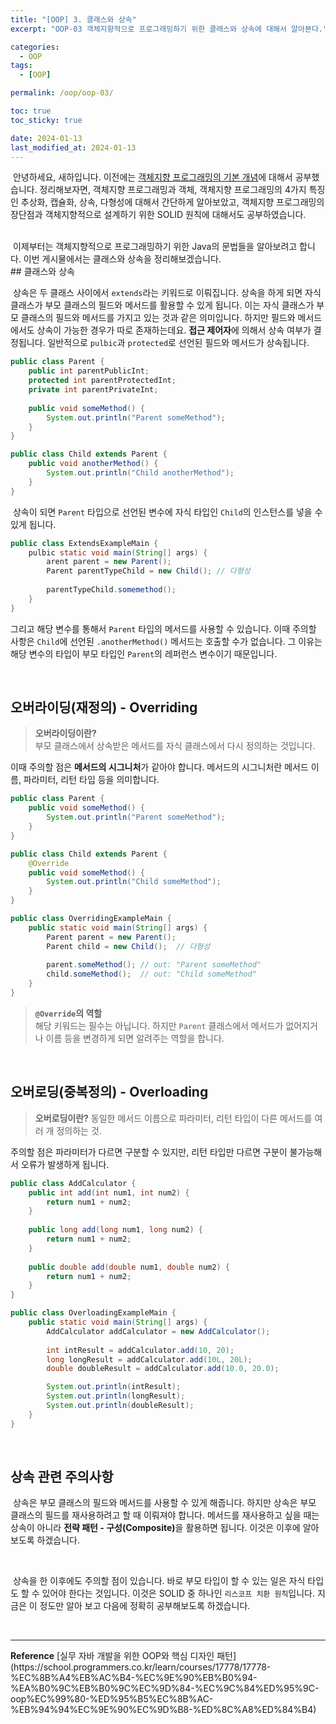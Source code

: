 ```yaml
---
title: "[OOP] 3. 클래스와 상속"
excerpt: "OOP-03 객체지향적으로 프로그래밍하기 위한 클래스와 상속에 대해서 알아본다."

categories:
  - OOP
tags:
  - [OOP]

permalink: /oop/oop-03/

toc: true
toc_sticky: true

date: 2024-01-13
last_modified_at: 2024-01-13
---
```


&nbsp;안녕하세요, 새하입니다. 이전에는 [객체지향 프로그래밍의 기본 개념](https://hxnsxxm.github.io/study/oop-02/)에 대해서 공부했습니다. 
정리해보자면, 객체지향 프로그래밍과 객체, 객체지향 프로그래밍의 4가지 특징인 추상화, 캡슐화, 상속, 다형성에 대해서 간단하게 알아보았고, 
객체지향 프로그래밍의 장단점과 객체지향적으로 설계하기 위한 SOLID 원칙에 대해서도 공부하였습니다.

<br>
&nbsp;이제부터는 객체지향적으로 프로그래밍하기 위한 Java의 문법들을 알아보려고 합니다. 이번 게시물에서는 클래스와 상속을 정리해보겠습니다.   

<br>
## 클래스와 상속

&nbsp;상속은 두 클래스 사이에서 `extends`라는 키워드로 이뤄집니다. 
상속을 하게 되면 자식 클래스가 부모 클래스의 필드와 메서드를 활용할 수 있게 됩니다. 
이는 자식 클래스가 부모 클래스의 필드와 메서드를 가지고 있는 것과 같은 의미입니다. 
하지만 필드와 메서드에서도 상속이 가능한 경우가 따로 존재하는데요. <b>접근 제어자</b>에 의해서 상속 여부가 결정됩니다. 
일반적으로 `pulbic`과 `protected`로 선언된 필드와 메서드가 상속됩니다.  

```java
public class Parent {
    public int parentPublicInt;
    protected int parentProtectedInt;
    private int parentPrivateInt;
    
    public void someMethod() {
        System.out.println("Parent someMethod");
    }
}

public class Child extends Parent {
    public void anotherMethod() {
        System.out.println("Child anotherMethod");
    }
}
```

&nbsp;상속이 되면 `Parent` 타입으로 선언된 변수에 자식 타입인 `Child`의 인스턴스를 넣을 수 있게 됩니다.


```java
public class ExtendsExampleMain {
    pulbic static void main(String[] args) {
        arent parent = new Parent();
        Parent parentTypeChild = new Child(); // 다형성
        
        parentTypeChild.somemethod();
    }
}
```

그리고 해당 변수를 통해서 `Parent` 타입의 메서드를 사용할 수 있습니다. 
이때 주의할 사항은 `Child`에 선언된 `.anotherMethod()` 메서드는 호출할 수가 없습니다. 그 이유는 해당 변수의 타입이 
부모 타입인 `Parent`의 레퍼런스 변수이기 때문입니다.  

<br>

## 오버라이딩(재정의) - Overriding

> <b>오버라이딩이란?</b>  
> 부모 클래스에서 상속받은 메서드를 자식 클래스에서 다시 정의하는 것입니다.

이때 주의할 점은 <b>메서드의 시그니처</b>가 같아야 합니다. 메서드의 시그니처란 메서드 이름, 파라미터, 리턴 타입 등을 의미합니다.  

```java
public class Parent {
    public void someMethod() {
        System.out.println("Parent someMethod");
    }
}

public class Child extends Parent {
    @Override
    public void someMethod() {
        System.out.println("Child someMethod");
    }
}

public class OverridingExampleMain {
    public static void main(String[] args) {
        Parent parent = new Parent();
        Parent child = new Child();  // 다형성
        
        parent.someMethod(); // out: "Parent someMethod"
        child.someMethod();  // out: "Child someMethod"
    }
}
```

> <b>`@Override`의 역할</b>  
> 해당 키워드는 필수는 아닙니다. 하지만 `Parent` 클래스에서 메서드가 없어지거나 이름 등을 변경하게 되면 알려주는 역할을 합니다.

<br>

## 오버로딩(중복정의) - Overloading

> <b>오버로딩이란?</b>
> 동일한 메서드 이름으로 파라미터, 리턴 타입이 다른 메서드를 여러 개 정의하는 것.  

주의할 점은 파라미터가 다르면 구분할 수 있지만, 리턴 타입만 다르면 구분이 불가능해서 오류가 발생하게 됩니다.  

```java
public class AddCalculator {
    public int add(int num1, int num2) {
        return num1 + num2;
    }
    
    public long add(long num1, long num2) {
        return num1 + num2;
    }
    
    public double add(double num1, double num2) {
        return num1 + num2;
    }
}

public class OverloadingExampleMain {
    public static void main(String[] args) {
        AddCalculator addCalculator = new AddCalculator();
        
        int intResult = addCalculator.add(10, 20);
        long longResult = addCalculator.add(10L, 20L);
        double doubleResult = addCalculator.add(10.0, 20.0);

        System.out.println(intResult);
        System.out.println(longResult);
        System.out.println(doubleResult);
    }
}
```

<br>

## 상속 관련 주의사항

&nbsp;상속은 부모 클래스의 필드와 메서드를 사용할 수 있게 해줍니다. 하지만 상속은 부모 클래스의 필드를 재사용하려고 할 때 이뤄져야 합니다. 
메서드를 재사용하고 싶을 때는 상속이 아니라 <b>전략 패턴 - 구성(Composite)</b>을 활용하면 됩니다. 이것은 이후에 알아보도록 하겠습니다.

<br>

&nbsp;상속을 한 이후에도 주의할 점이 있습니다. 바로 부모 타입이 할 수 있는 일은 자식 타입도 할 수 있어야 한다는 것입니다. 
이것은 SOLID 중 하나인 `리스코프 치환 원칙`입니다. 지금은 이 정도만 알아 보고 다음에 정확히 공부해보도록 하겠습니다.

<br>

<hr>
<b>Reference</b>  
[실무 자바 개발을 위한 OOP와 핵심 디자인 패턴](https://school.programmers.co.kr/learn/courses/17778/17778-%EC%8B%A4%EB%AC%B4-%EC%9E%90%EB%B0%94-%EA%B0%9C%EB%B0%9C%EC%9D%84-%EC%9C%84%ED%95%9C-oop%EC%99%80-%ED%95%B5%EC%8B%AC-%EB%94%94%EC%9E%90%EC%9D%B8-%ED%8C%A8%ED%84%B4)  

